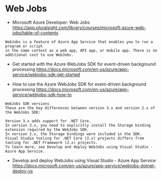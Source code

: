 # Web Jobs
- Microsoft Azure Developer: Web Jobs
https://app.pluralsight.com/library/courses/microsoft-azure-web-jobs/table-of-contents
```
WebJobs is a feature of Azure App Service that enables you to run a program or script 
in the same context as a web app, API app, or mobile app. There is no additional cost to use WebJobs.
```
- Get started with the Azure WebJobs SDK for event-driven background processing
https://docs.microsoft.com/en-us/azure/app-service/webjobs-sdk-get-started

- How to use the Azure WebJobs SDK for event-driven background processing
https://docs.microsoft.com/en-us/azure/app-service/webjobs-sdk-how-to

```
WebJobs SDK versions
These are the key differences between version 3.x and version 2.x of the WebJobs SDK:

Version 3.x adds support for .NET Core.
In version 3.x, you need to explicitly install the Storage binding extension required by the WebJobs SDK. 
In version 2.x, the Storage bindings were included in the SDK.
Visual Studio tooling for .NET Core (3.x) projects differs from tooling for .NET Framework (2.x) projects. 
To learn more, see Develop and deploy WebJobs using Visual Studio - Azure App Service.
```
- Develop and deploy WebJobs using Visual Studio - Azure App Service
https://docs.microsoft.com/en-us/azure/app-service/webjobs-dotnet-deploy-vs
